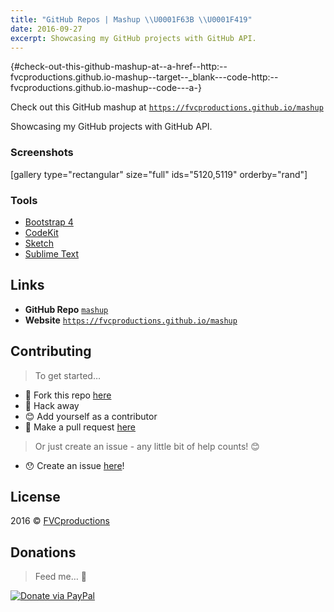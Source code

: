 ```yaml
---
title: "GitHub Repos | Mashup \\U0001F63B \\U0001F419"
date: 2016-09-27
excerpt: Showcasing my GitHub projects with GitHub API.
---
```


 {#check-out-this-github-mashup-at--a-href--http:--fvcproductions.github.io-mashup--target--_blank---code-http:--fvcproductions.github.io-mashup--code---a-}

Check out this GitHub mashup at
[`https://fvcproductions.github.io/mashup`](https://fvcproductions.github.io/mashup)

Showcasing my GitHub projects with GitHub API.

### Screenshots

\[gallery type="rectangular" size="full" ids="5120,5119"
orderby="rand"\]

### Tools

-   [Bootstrap 4](https://v4-alpha.getbootstrap.com/)
-   [CodeKit](https://incident57.com/codekit/)
-   [Sketch](https://www.sketchapp.com/)
-   [Sublime Text](https://github.com/fvcproductions/Sublime)

Links
-----

-   **GitHub Repo** [`mashup`](https://github.com/fvcproductions/mashup)
-   **Website**
    [`https://fvcproductions.github.io/mashup`](https://fvcproductions.github.io/mashup)

Contributing
------------

> To get started…

-   🍴 Fork this repo
    [here](https://github.com/fvcproductions/mashup#fork-destination-box)
-   🔨 Hack away
-   😊 Add yourself as a contributor
-   🔧 Make a pull request
    [here](https://github.com/fvcproductions/mashup/compare)

> Or just create an issue - any little bit of help counts! 😊

-   😯 Create an issue
    [here](https://github.com/fvcproductions/mashup/issues)!

License
-------

2016 © [FVCproductions](https://fvcproductions.com)

Donations
---------

> Feed me… 🍕

[![Donate via
PayPal](https://raw.github.com/xioTechnologies/PayPal-Button/master/PayPal%20Button.png)](https://paypal.me/fvcproductions)
